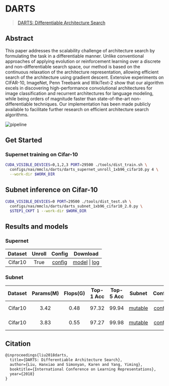# DARTS

> [DARTS: Differentiable Architecture Search](https://arxiv.org/abs/1806.09055)

<!-- [ALGORITHM] -->

## Abstract

This paper addresses the scalability challenge of architecture search by formulating the task in a differentiable manner. Unlike conventional approaches of applying evolution or reinforcement learning over a discrete and non-differentiable search space, our method is based on the continuous relaxation of the architecture representation, allowing efficient search of the architecture using gradient descent. Extensive experiments on CIFAR-10, ImageNet, Penn Treebank and WikiText-2 show that our algorithm excels in discovering high-performance convolutional architectures for image classification and recurrent architectures for language modeling, while being orders of magnitude faster than state-of-the-art non-differentiable techniques. Our implementation has been made publicly available to facilitate further research on efficient architecture search algorithms.

![pipeline](https://user-images.githubusercontent.com/88702197/187425171-2dfe7fbf-7c2c-4c22-9219-2234aa83e47d.png)

## Get Started

### Supernet training on Cifar-10

```bash
CUDA_VISIBLE_DEVICES=0,1,2,3 PORT=29500 ./tools/dist_train.sh \
  configs/nas/mmcls/darts/darts_supernet_unroll_1xb96_cifar10.py 4 \
  --work-dir $WORK_DIR
```

## Subnet inference on Cifar-10

```bash
CUDA_VISIBLE_DEVICES=0 PORT=29500 ./tools/dist_test.sh \
  configs/nas/mmcls/darts/darts_subnet_1xb96_cifar10_2.0.py \
  $STEP1_CKPT 1 --work-dir $WORK_DIR
```

## Results and models

### Supernet

| Dataset | Unroll |                       Config                       |                                                                                                                                                                                                                                                            Download                                                                                                                                                                                                                                                             |
| :-----: | :----: | :------------------------------------------------: | :-----------------------------------------------------------------------------------------------------------------------------------------------------------------------------------------------------------------------------------------------------------------------------------------------------------------------------------------------------------------------------------------------------------------------------------------------------------------------------------------------------------------------------: |
| Cifar10 |  True  | [config](./darts_supernet_unroll_1xb64_cifar10.py) | [model](https://openmmlab-share.oss-cn-hangzhou.aliyuncs.com/mmrazor/v0.1/nas/darts/darts_supernet_unroll_1xb64_cifar10/darts_supernet_unroll_1xb64_cifar10_20211222-a923a040.pth?versionId=CAEQHxiBgID6mLuL7xciIDhjYzA2NGViNzY5ZDQxODk5MTY3ZjBiMGUyMGNlYzlk) \| [log](https://openmmlab-share.oss-cn-hangzhou.aliyuncs.com/mmrazor/v0.1/nas/darts/darts_supernet_unroll_1xb64_cifar10/darts_supernet_unroll_1xb64_cifar10_20211220_133123.log.json?versionId=CAEQHxiBgIDmmLuL7xciIGQwN2RlZWUwNmZkYjQwMzU4MGRiMTA3NGY4NTU5N2Nm) |

### Subnet

| Dataset | Params(M) | Flops(G) | Top-1 Acc | Top-5 Acc |                                                                                  Subnet                                                                                   |                        Config                         |                                                                                                                                                  Download                                                                                                                                                  |     Remarks      |
| :-----: | :-------: | :------: | :-------: | :-------: | :-----------------------------------------------------------------------------------------------------------------------------------------------------------------------: | :---------------------------------------------------: | :--------------------------------------------------------------------------------------------------------------------------------------------------------------------------------------------------------------------------------------------------------------------------------------------------------: | :--------------: |
| Cifar10 |   3.42    |   0.48   |   97.32   |   99.94   |                   [mutable](https://download.openmmlab.com/mmrazor/v1/darts/darts_subnetnet_1xb96_cifar10_acc-97.32_20211222-e5727921_mutable_cfg.yaml)                   | [config](./darts_subnet_1xb96_cifar10_2.0_mmrazor.py) | [model](https://openmmlab-share.oss-cn-hangzhou.aliyuncs.com/mmrazor/v1/darts/darts_subnetnet_1xb96_cifar10_acc-97.32_20211222-e5727921_latest.pth) \| [log](https://download.openmmlab.com/mmrazor/v0.1/nas/darts/darts_subnetnet_1xb96_cifar10/darts_subnetnet_1xb96_cifar10_20211222-e5727921.log.json) | MMRazor searched |
| Cifar10 |   3.83    |   0.55   |   97.27   |   99.98   | [mutable](https://download.openmmlab.com/mmrazor/v0.1/nas/darts/darts_subnetnet_1xb96_cifar10/darts_subnetnet_1xb96_cifar10_acc-97.27_20211222-17e42600_mutable_cfg.yaml) |     [config](./darts_subnet_1xb96_cifar10_2.0.py)     | [model](https://openmmlab-share.oss-cn-hangzhou.aliyuncs.com/mmrazor/v1/darts/darts_subnetnet_1xb96_cifar10_acc-97.27_20211222-17e42600_latest.pth) \| [log](https://download.openmmlab.com/mmrazor/v0.1/nas/darts/darts_subnetnet_1xb96_cifar10/darts_subnetnet_1xb96_cifar10_20211222-17e42600.log.json) |     official     |

## Citation

```latex
@inproceedings{liu2018darts,
  title={DARTS: Differentiable Architecture Search},
  author={Liu, Hanxiao and Simonyan, Karen and Yang, Yiming},
  booktitle={International Conference on Learning Representations},
  year={2018}
}
```
